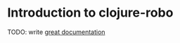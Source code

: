 # Introduction to clojure-robo

TODO: write [great documentation](http://jacobian.org/writing/what-to-write/)
